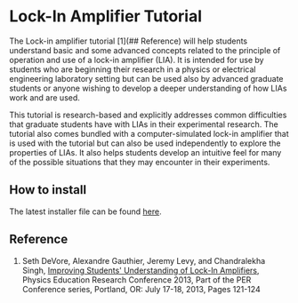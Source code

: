 # Lock-In Amplifier Tutorial

The Lock-in amplifier tutorial [1](## Reference) will help students understand basic and some advanced concepts related to the principle of operation and use of a lock-in amplifier (LIA).  It is intended for use by students who are beginning their research in a physics or electrical engineering laboratory setting but can be used also by advanced graduate students or anyone wishing to develop a deeper understanding of how LIAs work and are used.

This tutorial is research-based and explicitly addresses common difficulties that graduate students have with LIAs in their experimental research. The tutorial also comes bundled with a computer-simulated lock-in amplifier that is used with the tutorial but can also be used independently to explore the properties of LIAs.  It also helps students develop an intuitive feel for many of the possible situations that they may encounter in their experiments.

## How to install

The latest installer file can be found [here](https://github.com/levylabpitt/Lockin-Tutorial/releases/latest).

## Reference
1. Seth DeVore, Alexandre Gauthier, Jeremy Levy, and Chandralekha Singh, [Improving Students' Understanding of Lock-In Amplifiers](http://dx.doi.org/10.1119/perc.2013.pr.018), Physics Education Research Conference 2013, Part of the PER Conference series, Portland, OR: July 17-18, 2013, Pages 121-124 
